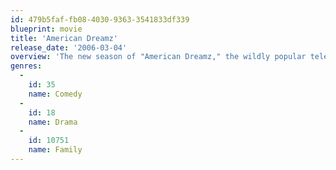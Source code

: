 ```yaml
---
id: 479b5faf-fb08-4030-9363-3541833df339
blueprint: movie
title: 'American Dreamz'
release_date: '2006-03-04'
overview: 'The new season of "American Dreamz," the wildly popular television singing contest, has captured the country''s attention, as the competition looks to be between a young Midwestern gal (Moore) and a showtunes-loving young man from Orange County (Golzari). Recently awakened President Staton (Quaid) even wants in on the craze, as he signs up for the potential explosive season finale.'
genres:
  -
    id: 35
    name: Comedy
  -
    id: 18
    name: Drama
  -
    id: 10751
    name: Family
---
```

